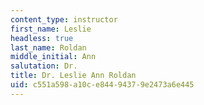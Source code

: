 ```yaml
---
content_type: instructor
first_name: Leslie
headless: true
last_name: Roldan
middle_initial: Ann
salutation: Dr.
title: Dr. Leslie Ann Roldan
uid: c551a598-a10c-e844-9437-9e2473a6e445
---
```

